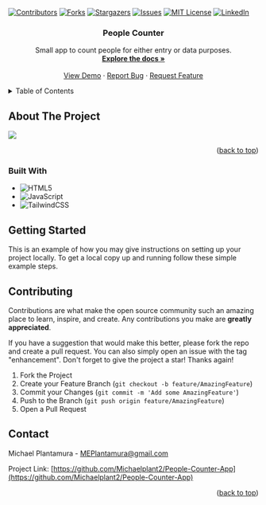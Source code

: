 <!-- PROJECT SHIELDS -->
[![Contributors][contributors-shield]][contributors-url]
[![Forks][forks-shield]][forks-url]
[![Stargazers][stars-shield]][stars-url]
[![Issues][issues-shield]][issues-url]
[![MIT License][license-shield]][license-url]
[![LinkedIn][linkedin-shield]][linkedin-url]



<h3 align="center">People Counter</h3>

  <p align="center">
    Small app to count people for either entry or data purposes.
    <br />
    <a href="https://github.com/Michaelplant2/People-Counter-App"><strong>Explore the docs »</strong></a>
    <br />
    <br />
    <a href="https://people-counter1.netlify.app/">View Demo</a>
    ·
    <a href="https://github.com/Michaelplant2/People-Counter-App/issues">Report Bug</a>
    ·
    <a href="https://github.com/Michaelplant2/People-Counter-App/issues">Request Feature</a>
  </p>



<!-- TABLE OF CONTENTS -->
<details>
  <summary>Table of Contents</summary>
  <ol>
    <li>
      <a href="#about-the-project">About The Project</a>
      <ul>
        <li><a href="#built-with">Built With</a></li>
      </ul>
    </li>
    <li>
      <a href="#getting-started">Getting Started</a>
    </li>
    <li><a href="#contributing">Contributing</a></li>
    <li><a href="#contact">Contact</a></li>
  </ol>
</details>



<!-- ABOUT THE PROJECT -->
## About The Project

<img src="C:\Users\micha\Documents\Develop\Plant-Portfolio\assets\images\counter-app.png" />

<p align="right">(<a href="#readme">back to top</a>)</p>



### Built With

* ![HTML5](https://img.shields.io/badge/html5-%23E34F26.svg?style=for-the-badge&logo=html5&logoColor=white)
* ![JavaScript](https://img.shields.io/badge/javascript-%23323330.svg?style=for-the-badge&logo=javascript&logoColor=%23F7DF1E)
* ![TailwindCSS](https://img.shields.io/badge/tailwindcss-%2338B2AC.svg?style=for-the-badge&logo=tailwind-css&logoColor=white)


<!-- GETTING STARTED -->
## Getting Started

This is an example of how you may give instructions on setting up your project locally.
To get a local copy up and running follow these simple example steps.


<!-- CONTRIBUTING -->
## Contributing

Contributions are what make the open source community such an amazing place to learn, inspire, and create. Any contributions you make are **greatly appreciated**.

If you have a suggestion that would make this better, please fork the repo and create a pull request. You can also simply open an issue with the tag "enhancement".
Don't forget to give the project a star! Thanks again!

1. Fork the Project
2. Create your Feature Branch (`git checkout -b feature/AmazingFeature`)
3. Commit your Changes (`git commit -m 'Add some AmazingFeature'`)
4. Push to the Branch (`git push origin feature/AmazingFeature`)
5. Open a Pull Request


<!-- CONTACT -->
## Contact

Michael Plantamura - MEPlantamura@gmail.com

Project Link: [https://github.com/Michaelplant2/People-Counter-App](https://github.com/Michaelplant2/People-Counter-App)

<p align="right">(<a href="#readme">back to top</a>)</p>


<!-- MARKDOWN LINKS & IMAGES -->
<!-- https://www.markdownguide.org/basic-syntax/#reference-style-links -->
[contributors-shield]: https://img.shields.io/github/contributors/Michaelplant2/People-Counter-App-Michaelplant2.svg?style=for-the-badge
[contributors-url]: https://github.com/Michaelplant2/People-Counter-App/graphs/contributors
[forks-shield]: https://img.shields.io/github/forks/Michaelplant2/People-Counter-App-Michaelplant2.svg?style=for-the-badge
[forks-url]: https://github.com/Michaelplant2/People-Counter-App/network/members
[stars-shield]: https://img.shields.io/github/stars/Michaelplant2/People-Counter-App-Michaelplant2.svg?style=for-the-badge
[stars-url]: https://github.com/Michaelplant2/People-Counter-App/stargazers
[issues-shield]: https://img.shields.io/github/issues/Michaelplant2/People-Counter-App-Michaelplant2.svg?style=for-the-badge
[issues-url]: https://github.com/Michaelplant2/People-Counter-App/issues
[license-shield]: https://img.shields.io/github/license/Michaelplant2/People-Counter-App-Michaelplant2.svg?style=for-the-badge
[license-url]: https://github.com/Michaelplant2/People-Counter-App/blob/master/LICENSE.txt
[linkedin-shield]: https://img.shields.io/badge/-LinkedIn-black.svg?style=for-the-badge&logo=linkedin&colorB=555
[linkedin-url]: https://linkedin.com/in/michael-plantamura-458347223/
[product-screenshot]: images/screenshot.png
[Next.js]: https://img.shields.io/badge/next.js-000000?style=for-the-badge&logo=nextdotjs&logoColor=white
[Next-url]: https://nextjs.org/
[React.js]: https://img.shields.io/badge/React-20232A?style=for-the-badge&logo=react&logoColor=61DAFB
[React-url]: https://reactjs.org/
[Vue.js]: https://img.shields.io/badge/Vue.js-35495E?style=for-the-badge&logo=vuedotjs&logoColor=4FC08D
[Vue-url]: https://vuejs.org/
[Angular.io]: https://img.shields.io/badge/Angular-DD0031?style=for-the-badge&logo=angular&logoColor=white
[Angular-url]: https://angular.io/
[Svelte.dev]: https://img.shields.io/badge/Svelte-4A4A55?style=for-the-badge&logo=svelte&logoColor=FF3E00
[Svelte-url]: https://svelte.dev/
[Laravel.com]: https://img.shields.io/badge/Laravel-FF2D20?style=for-the-badge&logo=laravel&logoColor=white
[Laravel-url]: https://laravel.com
[Bootstrap.com]: https://img.shields.io/badge/Bootstrap-563D7C?style=for-the-badge&logo=bootstrap&logoColor=white
[Bootstrap-url]: https://getbootstrap.com
[JQuery.com]: https://img.shields.io/badge/jQuery-0769AD?style=for-the-badge&logo=jquery&logoColor=white
[JQuery-url]: https://jquery.com 
